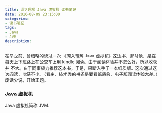 ```yaml
---
title: 深入理解 Java 虚拟机 读书笔记
date: 2016-08-09 23:15:00
categories:
- 读书笔记
tags: 
- Java 
- JVM 
description: 
---
```


在早之前，曾粗略的读过一次 《深入理解 Java 虚拟机》这边书，那时候，是在每天上下班路上在公交车上用 kindle 阅读。由于阅读体验并不怎么好，所以收获并
不大。由于同事极力推荐这本书，于是，果断入手了一本纸质版。这次通过这次阅读，收获不小。（看来，技术类的书还是要看纸质的，电子版阅读体验太差。）
废话少说，开始正题。

<!-- more -->

### Java 虚拟机
Java 虚拟机简称 JVM.
